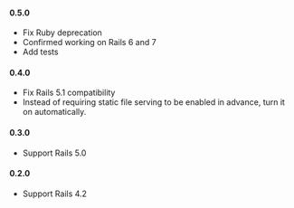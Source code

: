 #### 0.5.0

- Fix Ruby deprecation
- Confirmed working on Rails 6 and 7
- Add tests

#### 0.4.0

- Fix Rails 5.1 compatibility
- Instead of requiring static file serving to be enabled in advance, turn it on
  automatically.


#### 0.3.0

- Support Rails 5.0


#### 0.2.0

- Support Rails 4.2
